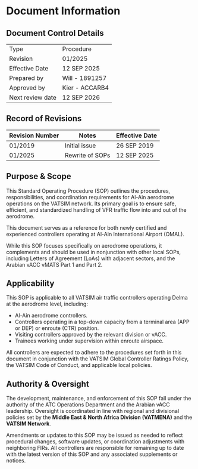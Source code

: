 # Document Information
## Document Control Details
|                     |                                                   |
|---------------------|---------------------------------------------------|
|         Type        |                    Procedure                      |
|       Revision      |                     01/2025                       |
|    Effective Date   |                    12 SEP 2025                    |
|     Prepared by     |                    Will - 1891257                 |
|     Approved by     |                    Kier - ACCARB4                 |
|   Next review date  |                    12 SEP 2026                    |

## Record of Revisions
<table>
  <thead>
    <tr>
      <th>Revision Number</th>
      <th>Notes</th>
      <th>Effective Date</th>
    </tr>
  </thead>
  <tbody>
    <tr>
      <td>01/2019</td>
      <td>Initial issue</td>
      <td>26 SEP 2019</td>
    </tr>
    <tr>
      <td>01/2025</td>
      <td>Rewrite of SOPs</td>
      <td>12 SEP 2025</td>
    </tr>
  </tbody>
</table>

## Purpose & Scope
This Standard Operating Procedure (SOP) outlines the procedures, responsibilities, and coordination requirements for Al-Ain aerodrome operations on the VATSIM network. Its primary goal is to ensure safe, efficient, and standardized handling of VFR traffic flow into and out of the aerodrome.

This document serves as a reference for both newly certified and experienced controllers operating at Al-Ain International Airport (OMAL).

While this SOP focuses specifically on aerodrome operations, it complements and should be used in nonjunction with other local SOPs, including Letters of Agreement (LoAs) with adjacent sectors, and the Arabian vACC vMATS Part 1 and Part 2.

## Applicability
This SOP is applicable to all VATSIM air traffic controllers operating Delma at the aerodrome level, including:

- Al-Ain aerodrome controllers.
- Controllers operating in a top-down capacity from a terminal area (APP or DEP) or enroute (CTR) position.
- Visiting controllers approved by the relevant division or vACC.
- Trainees working under supervision within enroute airspace.

All controllers are expected to adhere to the procedures set forth in this document in conjunction with the VATSIM Global Controller Ratings Policy, the VATSIM Code of Conduct, and applicable local policies.

## Authority & Oversight
The development, maintenance, and enforcement of this SOP fall under the authority of the ATC Operations Department and the Arabian vACC leadership. Oversight is coordinated in line with regional and divisional policies set by the **Middle East & North Africa Division (VATMENA)** and the **VATSIM Network**.

Amendments or updates to this SOP may be issued as needed to reflect procedural changes, software updates, or coordination adjustments with neighboring FIRs. All controllers are responsible for remaining up to date with the latest version of this SOP and any associated supplements or notices.